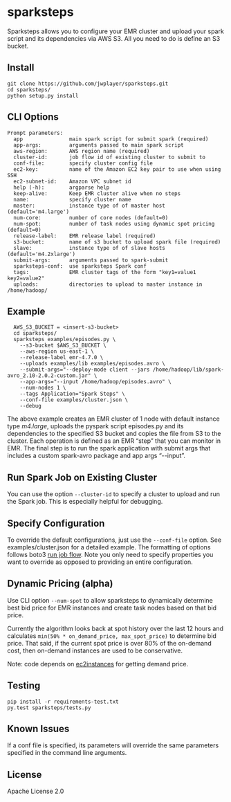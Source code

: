 # sparksteps

Sparksteps allows you to configure your EMR cluster and upload your
spark script and its dependencies via AWS S3. All you need to do is
define an S3 bucket.

## Install

```
git clone https://github.com/jwplayer/sparksteps.git
cd sparksteps/
python setup.py install
```

## CLI Options

```
Prompt parameters:
  app               main spark script for submit spark (required)
  app-args:         arguments passed to main spark script
  aws-region:       AWS region name (required)
  cluster-id:       job flow id of existing cluster to submit to
  conf-file:        specify cluster config file
  ec2-key:          name of the Amazon EC2 key pair to use when using SSH
  ec2-subnet-id:    Amazon VPC subnet id
  help (-h):        argparse help
  keep-alive:       Keep EMR cluster alive when no steps
  name:             specify cluster name
  master:           instance type of of master host (default='m4.large')
  num-core:         number of core nodes (default=0)
  num-spot:         number of task nodes using dynamic spot pricing (default=0)
  release-label:    EMR release label (required)
  s3-bucket:        name of s3 bucket to upload spark file (required)
  slave:            instance type of of slave hosts (default='m4.2xlarge')
  submit-args:      arguments passed to spark-submit
  sparksteps-conf:  use sparksteps Spark conf
  tags:             EMR cluster tags of the form "key1=value1 key2=value2"
  uploads:          directories to upload to master instance in /home/hadoop/
```

## Example

```
  AWS_S3_BUCKET = <insert-s3-bucket>
  cd sparksteps/
  sparksteps examples/episodes.py \
    --s3-bucket $AWS_S3_BUCKET \
    --aws-region us-east-1 \
    --release-label emr-4.7.0 \
    --uploads examples/lib examples/episodes.avro \
    --submit-args="--deploy-mode client --jars /home/hadoop/lib/spark-avro_2.10-2.0.2-custom.jar" \
    --app-args="--input /home/hadoop/episodes.avro" \
    --num-nodes 1 \
    --tags Application="Spark Steps" \
    --conf-file examples/cluster.json \
    --debug
```

The above example creates an EMR cluster of 1 node with default instance
type _m4.large_, uploads the pyspark script episodes.py and its dependencies to
the specified S3 bucket and copies the file from S3 to the cluster.
Each operation is defined as an EMR “step” that you can monitor in EMR. The
final step is to run the spark application with submit args that includes a
custom spark-avro package and app args “--input”.

## Run Spark Job on Existing Cluster

You can use the option `--cluster-id` to specify a cluster to upload 
and run the Spark job. This is especially helpful for debugging.

## Specify Configuration

To override the default configurations, just use the `--conf-file` option. 
See examples/cluster.json for a detailed example. The formatting of options
follows boto3 [run job flow](http://boto3.readthedocs.io/en/latest/reference/services/emr.html#EMR.Client.run_job_flow).
Note you only need to specify properties you want to override as opposed to
providing an entire configuration.

## Dynamic Pricing (alpha)

Use CLI option `--num-spot` to allow sparksteps to dynamically determine
best bid price for EMR instances and create task nodes based on that bid
price. 

Currently the algorithm looks back at spot history over the last 12
hours and calculates  `min(50% * on_demand_price, max_spot_price)` to
determine bid price.
That said, if the current spot price is over 80% of the on-demand cost,
then on-demand instances are used to be conservative.

Note: code depends on [ec2instances](http://www.ec2instances.info/) for
getting demand price.

## Testing

```
pip install -r requirements-test.txt
py.test sparksteps/tests.py
```

## Known Issues

If a conf file is specified, its parameters will override the same parameters
specified in the command line arguments.

## License

Apache License 2.0
